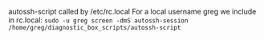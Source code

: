 autossh-script called by /etc/rc.local
For a local username greg we include in rc.local:
`sudo -u greg screen -dmS autossh-session /home/greg/diagnostic_box_scripts/autossh-script`
